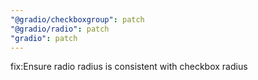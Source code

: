 ```yaml
---
"@gradio/checkboxgroup": patch
"@gradio/radio": patch
"gradio": patch
---
```


fix:Ensure radio radius is consistent with checkbox radius
